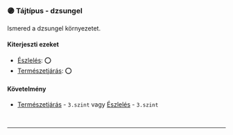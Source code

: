 ### 🟣 Tájtípus - dzsungel

Ismered a dzsungel környezetet.

#### Kiterjeszti ezeket

- [Észlelés](../kepzettsegek.primer.altalanos/eszleles.md): ⭕
- [Természetjárás](../kepzettsegek.szekunder/termeszetjaras.md): ⭕

#### Követelmény

- [Természetjárás](../kepzettsegek.szekunder/termeszetjaras.md) - `3.szint` vagy [Észlelés](../kepzettsegek.primer.altalanos/eszleles.md) - `3.szint`

<br />

---
